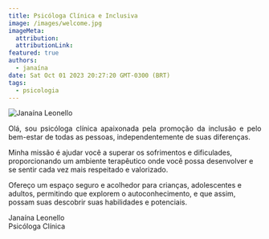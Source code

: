 ```yaml
---
title: Psicóloga Clínica e Inclusiva
image: /images/welcome.jpg
imageMeta:
  attribution:
  attributionLink:
featured: true
authors:
  - janaína
date: Sat Oct 01 2023 20:27:20 GMT-0300 (BRT)
tags:
  - psicologia
---
```


![Janaína Leonello](/images/jana-apresentacao.jpg)

<p style="text-align: justify">Olá, sou psicóloga clínica apaixonada pela promoção da inclusão e pelo bem-estar de todas as pessoas, independentemente de suas diferenças.

Minha missão é ajudar você a superar os sofrimentos e dificulades, proporcionando um ambiente terapêutico onde você possa desenvolver e se sentir cada vez mais respeitado e valorizado.

Ofereço um espaço seguro e acolhedor para crianças, adolescentes e adultos, permitindo que explorem o autoconhecimento, e que assim, possam suas descobrir suas habilidades e potenciais.</p>

Janaína Leonello  
Psicóloga Clínica
